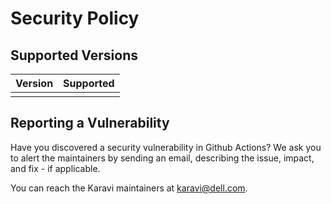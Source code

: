 # Security Policy

## Supported Versions

| Version | Supported          |
| ------- | ------------------ |
|         |

## Reporting a Vulnerability

Have you discovered a security vulnerability in Github Actions?
We ask you to alert the maintainers by sending an email, describing the issue, impact, and fix - if applicable.

You can reach the Karavi maintainers at karavi@dell.com.
